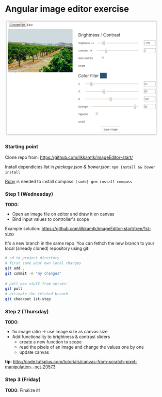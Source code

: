 # Angular image editor exercise

![Image editor screenshot](../images/image-editor-screenshot.png)

### Starting point

Clone repo from: https://github.com/ilkkamtk/imageEditor-start/

Install dependicies list in _package.json & bower.json_: `npm install && bower install`

[Ruby](https://www.ruby-lang.org/en/) is needed to install compass: `[sudo] gem install compass`

### Step 1 (Wednesday)

**TODO:** 

- Open an image file on editor and draw it on canvas
- Bind input values to controller's scope 

Example solution: https://github.com/ilkkamtk/imageEditor-start/tree/1st-step

It's a new branch in the same repo. You can fethch the new branch to your local (already cloned) repository using git:

```sh
# cd to project directory
# first save your own local changes
git add .
git commit -m "my changes"

# pull new stuff from server:
git pull
# activate the fetched branch
git checkout 1st-step 

```
 
### Step 2 (Thursday)

**TODO**:

- fix image ratio -> use image size as canvas size
- Add functionality to brightness & contrast sliders 
   - create a new function to scope
   - read the pixels of an image and change the values one by one
   - update canvas

**tip**: http://code.tutsplus.com/tutorials/canvas-from-scratch-pixel-manipulation--net-20573 

### Step 3 (Friday)

**TODO**: Finalize it! 

